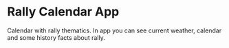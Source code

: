 # Rally Calendar App
Calendar with rally thematics.
In app you can see current weather, calendar and some history facts about rally.

